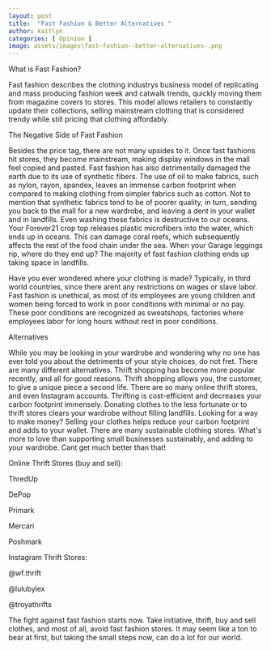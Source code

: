 ```yaml
---
layout: post
title:  "Fast Fashion & Better Alternatives "
author: kaitlyn
categories: [ Opinion ]
image: assets/images\fast-fashion--better-alternatives-.png
---
```


What is Fast Fashion? 

Fast fashion describes the clothing industrys business model of replicating and mass producing fashion week and catwalk trends, quickly moving them from magazine covers to stores. This model allows retailers to constantly update their collections, selling mainstream clothing that is considered trendy while still pricing that clothing affordably.  

 

The Negative Side of Fast Fashion 

Besides the price tag, there are not many upsides to it. Once fast fashions hit stores, they become mainstream, making display windows in the mall feel copied and pasted. Fast fashion has also detrimentally damaged the earth due to its use of synthetic fibers. The use of oil to make fabrics, such as nylon, rayon, spandex, leaves an immense carbon footprint when compared to making clothing from simpler fabrics such as cotton. Not to mention that synthetic fabrics tend to be of poorer quality, in turn, sending you back to the mall for a new wardrobe, and leaving a dent in your wallet and in landfills. Even washing these fabrics is destructive to our oceans. Your Forever21 crop top releases plastic microfibers into the water, which ends up in oceans. This can damage coral reefs, which subsequently affects the rest of the food chain under the sea. When your Garage leggings rip, where do they end up? The majority of fast fashion clothing ends up taking space in landfills. 

 

Have you ever wondered where your clothing is made? Typically, in third world countries, since there arent any restrictions on wages or slave labor. Fast fashion is unethical, as most of its employees are young children and women being forced to work in poor conditions with minimal or no pay. These poor conditions are recognized as sweatshops, factories where employees labor for long hours without rest in poor conditions.  

 

Alternatives 

While you may be looking in your wardrobe and wondering why no one has ever told you about the detriments of your style choices, do not fret. There are many different alternatives. Thrift shopping has become more popular recently, and all for good reasons. Thrift shopping allows you, the customer, to give a unique piece a second life. There are so many online thrift stores, and even Instagram accounts. Thrifting is cost-efficient and decreases your carbon footprint immensely. Donating clothes to the less fortunate or to thrift stores clears your wardrobe without filling landfills. Looking for a way to make money? Selling your clothes helps reduce your carbon footprint and adds to your wallet. There are many sustainable clothing stores. What's more to love than supporting small businesses sustainably, and adding to your wardrobe. Cant get much better than that! 

 

Online Thrift Stores (buy and sell): 

ThredUp 

DePop 

Primark 

Mercari 

Poshmark 


Instagram Thrift Stores: 

@wf.thrift 

@lulubylex 

@troyathrifts 

 

 

The fight against fast fashion starts now. Take initiative, thrift, buy and sell clothes, and most of all, avoid fast fashion stores. It may seem like a ton to bear at first, but taking the small steps now, can do a lot for our world.  

 

 

 


